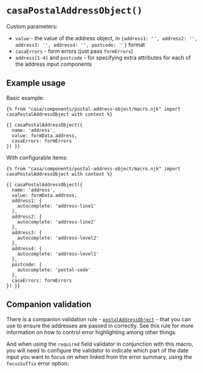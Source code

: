 # `casaPostalAddressObject()`

Custom parameters:

* `value` - the value of the address object, in `{address1: '', address2: '', address3: '', address4: '', postcode: ''}` format
* `casaErrors` - form errors (just pass `formErrors`)
* `address[1-4]` and `postcode` - for specifying extra attributes for each of the address input components

## Example usage

Basic example:

```nunjucks
{% from "casa/components/postal-address-object/macro.njk" import casaPostalAddressObject with context %}

{{ casaPostalAddressObject({
  name: 'address',
  value: formData.address,
  casaErrors: formErrors
}) }}
```

With configurable items:

```nunjucks
{% from "casa/components/postal-address-object/macro.njk" import casaPostalAddressObject with context %}

{{ casaPostalAddressObject({
  name: 'address',
  value: formData.address,
  address1: {
    autocomplete: 'address-line1'
  },
  address2: {
    autocomplete: 'address-line2'
  },
  address3: {
    autocomplete: 'address-level2'
  },
  address4: {
    autocomplete: 'address-level1'
  },
  postcode: {
    autocomplete: 'postal-code'
  },
  casaErrors: formErrors
}) }}
```

## Companion validation

There is a companion validation rule - [`postalAddressObject`](../../../../../docs/field-validation-rules.md#postalAddressObject) - that you can use to ensure the addresses are passed in correctly. See this rule for more information on how to control error highlighting among other things.

And when using the `required` field validator in conjunction with this macro, you will need to configure the validator to indicate which part of the date input you want to focus on when linked from the error summary, using the `focusSuffix` error option:
